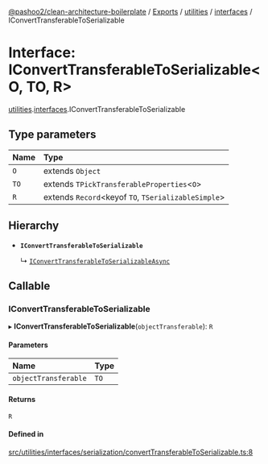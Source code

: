 [@pashoo2/clean-architecture-boilerplate](../README.md) / [Exports](../modules.md) / [utilities](../modules/utilities.md) / [interfaces](../modules/utilities.interfaces.md) / IConvertTransferableToSerializable

# Interface: IConvertTransferableToSerializable<O, TO, R\>

[utilities](../modules/utilities.md).[interfaces](../modules/utilities.interfaces.md).IConvertTransferableToSerializable

## Type parameters

| Name | Type |
| :------ | :------ |
| `O` | extends `Object` |
| `TO` | extends `TPickTransferableProperties`<`O`\> |
| `R` | extends `Record`<keyof `TO`, `TSerializableSimple`\> |

## Hierarchy

- **`IConvertTransferableToSerializable`**

  ↳ [`IConvertTransferableToSerializableAsync`](utilities.interfaces.iconverttransferabletoserializableasync.md)

## Callable

### IConvertTransferableToSerializable

▸ **IConvertTransferableToSerializable**(`objectTransferable`): `R`

#### Parameters

| Name | Type |
| :------ | :------ |
| `objectTransferable` | `TO` |

#### Returns

`R`

#### Defined in

[src/utilities/interfaces/serialization/convertTransferableToSerializable.ts:8](https://github.com/pashoo2/clean-architecture-boilerplate/blob/88f8e3d/src/utilities/interfaces/serialization/convertTransferableToSerializable.ts#L8)
